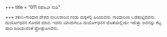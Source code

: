 +++
title = "011 ಸಹಜವೀ ನುಡಿ"

+++
ಶಕುನಿ-ಗಾಂಧಾರ ದೇಶದ ಸುಬಲರಾಜನ ಗಂಡು ಮಕ್ಕಳಲ್ಲಿ ಹಿರಿಯವನು. ಗಾಂಧಾರಿಯ ಒಡಹುಟ್ಟಿದವನು. ದುರ್ಯೋಧನನ ಸೋದರ ಮಾವ. ಇವನು ಯಾವಾಗಲೂ ದುರ್ಯೋಧನನ ಜೊತೆಯಲ್ಲಿಯೇ ಇರುತ್ತಾ ಅವನನ್ನು ಕೆಟ್ಟ ಹಾದಿ ಹಿಡಿಯುವಂತೆ ಪ್ರೋತ್ಸಾಹಿಸಿದನು.